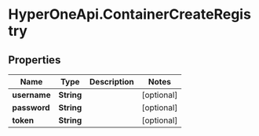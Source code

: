 # HyperOneApi.ContainerCreateRegistry

## Properties
Name | Type | Description | Notes
------------ | ------------- | ------------- | -------------
**username** | **String** |  | [optional] 
**password** | **String** |  | [optional] 
**token** | **String** |  | [optional] 


